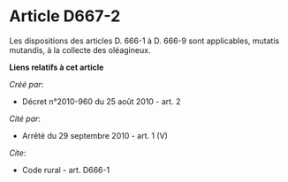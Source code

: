 # Article D667-2

Les dispositions des articles D. 666-1 à D. 666-9 sont applicables, mutatis mutandis, à la collecte des oléagineux.

**Liens relatifs à cet article**

_Créé par_:

  - Décret n°2010-960 du 25 août 2010 - art. 2

_Cité par_:

  - Arrêté du 29 septembre 2010 - art. 1 (V)

_Cite_:

  - Code rural - art. D666-1
